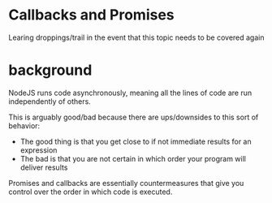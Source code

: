 # Callbacks and Promises

Learing droppings/trail in the event that this topic needs to be covered again

# background

NodeJS runs code asynchronously, meaning all the lines of code are run independently of others.

This is arguably good/bad because there are ups/downsides to this sort of behavior:

- The good thing is that you get close to if not immediate results for an expression
- The bad is that you are not certain in which order your program will deliver results

Promises and callbacks are essentially countermeasures that give you control over the order in which code is executed.
